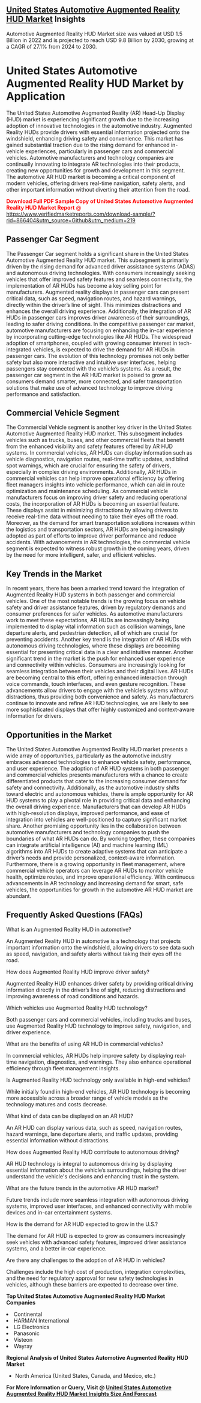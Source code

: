 <h2><a href="https://www.verifiedmarketreports.com/download-sample/?rid=866404&amp;utm_source=Github&amp;utm_medium=219" target="_blank">United States Automotive Augmented Reality HUD Market</a> Insights</h2><p>Automotive Augmented Reality HUD Market size was valued at USD 1.5 Billion in 2022 and is projected to reach USD 9.8 Billion by 2030, growing at a CAGR of 27.1% from 2024 to 2030.</p><p><h1>United States Automotive Augmented Reality HUD Market by Application</h1> <p>The United States Automotive Augmented Reality (AR) Head-Up Display (HUD) market is experiencing significant growth due to the increasing adoption of innovative technologies in the automotive industry. Augmented Reality HUDs provide drivers with essential information projected onto the windshield, enhancing driving safety and convenience. This market has gained substantial traction due to the rising demand for enhanced in-vehicle experiences, particularly in passenger cars and commercial vehicles. Automotive manufacturers and technology companies are continually innovating to integrate AR technologies into their products, creating new opportunities for growth and development in this segment. The automotive AR HUD market is becoming a critical component of modern vehicles, offering drivers real-time navigation, safety alerts, and other important information without diverting their attention from the road. <p><span class=""><span style="color: #ff0000;"><strong>Download Full PDF Sample Copy of United States Automotive Augmented Reality HUD Market Report</strong> @ </span><a href="https://www.verifiedmarketreports.com/download-sample/?rid=866404&amp;utm_source=Github&amp;utm_medium=219" target="_blank">https://www.verifiedmarketreports.com/download-sample/?rid=866404&amp;utm_source=Github&amp;utm_medium=219</a></span></p></p> <h2>Passenger Car Segment</h2> <p>The Passenger Car segment holds a significant share in the United States Automotive Augmented Reality HUD market. This subsegment is primarily driven by the rising demand for advanced driver assistance systems (ADAS) and autonomous driving technologies. With consumers increasingly seeking vehicles that offer improved safety features and seamless connectivity, the implementation of AR HUDs has become a key selling point for manufacturers. Augmented reality displays in passenger cars can present critical data, such as speed, navigation routes, and hazard warnings, directly within the driver’s line of sight. This minimizes distractions and enhances the overall driving experience. Additionally, the integration of AR HUDs in passenger cars improves driver awareness of their surroundings, leading to safer driving conditions. In the competitive passenger car market, automotive manufacturers are focusing on enhancing the in-car experience by incorporating cutting-edge technologies like AR HUDs. The widespread adoption of smartphones, coupled with growing consumer interest in tech-integrated vehicles, is expected to drive the demand for AR HUDs in passenger cars. The evolution of this technology promises not only better safety but also more interactive and intuitive user interfaces, helping passengers stay connected with the vehicle’s systems. As a result, the passenger car segment in the AR HUD market is poised to grow as consumers demand smarter, more connected, and safer transportation solutions that make use of advanced technology to improve driving performance and satisfaction. <h2>Commercial Vehicle Segment</h2> <p>The Commercial Vehicle segment is another key driver in the United States Automotive Augmented Reality HUD market. This subsegment includes vehicles such as trucks, buses, and other commercial fleets that benefit from the enhanced visibility and safety features offered by AR HUD systems. In commercial vehicles, AR HUDs can display information such as vehicle diagnostics, navigation routes, real-time traffic updates, and blind spot warnings, which are crucial for ensuring the safety of drivers, especially in complex driving environments. Additionally, AR HUDs in commercial vehicles can help improve operational efficiency by offering fleet managers insights into vehicle performance, which can aid in route optimization and maintenance scheduling. As commercial vehicle manufacturers focus on improving driver safety and reducing operational costs, the incorporation of AR HUDs is becoming an essential feature. These displays assist in minimizing distractions by allowing drivers to receive real-time data without needing to take their eyes off the road. Moreover, as the demand for smart transportation solutions increases within the logistics and transportation sectors, AR HUDs are being increasingly adopted as part of efforts to improve driver performance and reduce accidents. With advancements in AR technologies, the commercial vehicle segment is expected to witness robust growth in the coming years, driven by the need for more intelligent, safer, and efficient vehicles. <h2>Key Trends in the Market</h2> <p>In recent years, there has been a marked trend toward the integration of Augmented Reality HUD systems in both passenger and commercial vehicles. One of the most notable trends is the growing focus on vehicle safety and driver assistance features, driven by regulatory demands and consumer preferences for safer vehicles. As automotive manufacturers work to meet these expectations, AR HUDs are increasingly being implemented to display vital information such as collision warnings, lane departure alerts, and pedestrian detection, all of which are crucial for preventing accidents. Another key trend is the integration of AR HUDs with autonomous driving technologies, where these displays are becoming essential for presenting critical data in a clear and intuitive manner. Another significant trend in the market is the push for enhanced user experience and connectivity within vehicles. Consumers are increasingly looking for seamless integration between their vehicles and their digital lives. AR HUDs are becoming central to this effort, offering enhanced interaction through voice commands, touch interfaces, and even gesture recognition. These advancements allow drivers to engage with the vehicle’s systems without distractions, thus providing both convenience and safety. As manufacturers continue to innovate and refine AR HUD technologies, we are likely to see more sophisticated displays that offer highly customized and context-aware information for drivers. <h2>Opportunities in the Market</h2> <p>The United States Automotive Augmented Reality HUD market presents a wide array of opportunities, particularly as the automotive industry embraces advanced technologies to enhance vehicle safety, performance, and user experience. The adoption of AR HUD systems in both passenger and commercial vehicles presents manufacturers with a chance to create differentiated products that cater to the increasing consumer demand for safety and connectivity. Additionally, as the automotive industry shifts toward electric and autonomous vehicles, there is ample opportunity for AR HUD systems to play a pivotal role in providing critical data and enhancing the overall driving experience. Manufacturers that can develop AR HUDs with high-resolution displays, improved performance, and ease of integration into vehicles are well-positioned to capture significant market share. Another promising opportunity lies in the collaboration between automotive manufacturers and technology companies to push the boundaries of what AR HUDs can do. By working together, these companies can integrate artificial intelligence (AI) and machine learning (ML) algorithms into AR HUDs to create adaptive systems that can anticipate a driver’s needs and provide personalized, context-aware information. Furthermore, there is a growing opportunity in fleet management, where commercial vehicle operators can leverage AR HUDs to monitor vehicle health, optimize routes, and improve operational efficiency. With continuous advancements in AR technology and increasing demand for smart, safe vehicles, the opportunities for growth in the automotive AR HUD market are abundant. <h2>Frequently Asked Questions (FAQs)</h2> <p>What is an Augmented Reality HUD in automotive?</p> <p>An Augmented Reality HUD in automotive is a technology that projects important information onto the windshield, allowing drivers to see data such as speed, navigation, and safety alerts without taking their eyes off the road.</p> <p>How does Augmented Reality HUD improve driver safety?</p> <p>Augmented Reality HUD enhances driver safety by providing critical driving information directly in the driver’s line of sight, reducing distractions and improving awareness of road conditions and hazards.</p> <p>Which vehicles use Augmented Reality HUD technology?</p> <p>Both passenger cars and commercial vehicles, including trucks and buses, use Augmented Reality HUD technology to improve safety, navigation, and driver experience.</p> <p>What are the benefits of using AR HUD in commercial vehicles?</p> <p>In commercial vehicles, AR HUDs help improve safety by displaying real-time navigation, diagnostics, and warnings. They also enhance operational efficiency through fleet management insights.</p> <p>Is Augmented Reality HUD technology only available in high-end vehicles?</p> <p>While initially found in high-end vehicles, AR HUD technology is becoming more accessible across a broader range of vehicle models as the technology matures and costs decrease.</p> <p>What kind of data can be displayed on an AR HUD?</p> <p>An AR HUD can display various data, such as speed, navigation routes, hazard warnings, lane departure alerts, and traffic updates, providing essential information without distractions.</p> <p>How does Augmented Reality HUD contribute to autonomous driving?</p> <p>AR HUD technology is integral to autonomous driving by displaying essential information about the vehicle’s surroundings, helping the driver understand the vehicle's decisions and enhancing trust in the system.</p> <p>What are the future trends in the automotive AR HUD market?</p> <p>Future trends include more seamless integration with autonomous driving systems, improved user interfaces, and enhanced connectivity with mobile devices and in-car entertainment systems.</p> <p>How is the demand for AR HUD expected to grow in the U.S.?</p> <p>The demand for AR HUD is expected to grow as consumers increasingly seek vehicles with advanced safety features, improved driver assistance systems, and a better in-car experience.</p> <p>Are there any challenges to the adoption of AR HUD in vehicles?</p> <p>Challenges include the high cost of production, integration complexities, and the need for regulatory approval for new safety technologies in vehicles, although these barriers are expected to decrease over time.</p> </p><p><strong>Top United States Automotive Augmented Reality HUD Market Companies</strong></p><div data-test-id=""><p><li>Continental</li><li> HARMAN International</li><li> LG Electronics</li><li> Panasonic</li><li> Visteon</li><li> Wayray</li></p><div><strong>Regional Analysis of&nbsp;United States Automotive Augmented Reality HUD Market</strong></div><ul><li dir="ltr"><p dir="ltr">North America&nbsp;(United States, Canada, and Mexico, etc.)</p></li></ul><p><strong>For More Information or Query, Visit @&nbsp;</strong><strong><a href="https://www.verifiedmarketreports.com/product/automotive-augmented-reality-hud-market/?utm_source=Github&amp;utm_medium=219" target="_blank">United States Automotive Augmented Reality HUD Market Insights Size And Forecast</a></strong></p></div>
